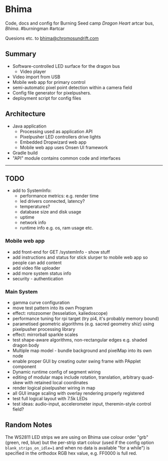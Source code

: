 # Bhima

Code, docs and config for Burning Seed camp _Dragon Heart_ artcar bus, _Bhima_. #burningman #artcar

Quesions etc. to [bhima@chromosundrift.com](mailto:bhima@chromosundrift.com)

## Summary

* Software-controlled LED surface for the dragon bus
    * Video player
* Video import from USB
* Mobile web app for primary control
* semi-automatic pixel point detection within a camera field
* Config file generator for pixelpushers.
* deployment script for config files


## Architecture

* Java application
    * Processing used as application API
    * Pixelpusher LED controllers drive lights
    * Embedded Dropwizard web app
    * Mobile web app uses Onsen UI framework
* Gradle build
* "API" module contains common code and interfaces 

---

## TODO

* add to SystemInfo:
    * performance metrics: e.g. render time
    * led drivers connected, latency?
    * temperatures?
    * database size and disk usage
    * uptime
    * network info
    * runtime info e.g. os, ram usage etc.

### Mobile web app
    
* add front-end for GET /systemInfo - show stuff
* add instructions and status for stick slurper to mobile web app so people can add content
* add video file uploader
* add more system status info 
* security - authentication

### Main System

* gamma curve configuration
* move test pattern into its own Program
* effect: rotozoomer (tesselation, kaliedoscope)
* performance tuning for rpi target (try pi4, it's probably memory bound)
* parametised geometric algorithms (e.g. sacred geometry shiz) using pixelpusher processing library
* effect: mirrorball sparkle scales
* test shape-aware algorithms, non-rectangular edges e.g. shaded dragon body
* Multiple map model - bundle background and pixelMap into its own node
* enable proper GUI by creating outer swing frame with PApplet component
* Dynamic runtime config of segment wiring
* editing of modular maps include rotation, translation, arbitrary quad-skew with retained local coordinates
* render logical pixelpusher wiring in map
* all GUI image scaling with overlay rendering properly registered
* test full logical layout with 7.5k LEDs
* test ideas: audio-input, accelerometer input, theremin-style control field?


## Random Notes

The WS2811 LED strips we are using on Bhima use colour order "grb" (green, red, blue) but the per-strip start colour
(used if the config option `blank_strips_on_idle=1` and when no data is available "for a while") is specified in the
 orthodox RGB hex value, e.g. FF0000 is full red.


